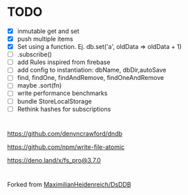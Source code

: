 

# TODO

- [x] inmutable get and set
- [x] push multiple items
- [x] Set using a function. Ej.  db.set('a', oldData => oldData + 1)
- [ ] .subscribe()
- [ ] add Rules inspired from firebase
- [ ] add config to instantiation:  dbName, dbDir,autoSave
- [ ] find, findOne, findAndRemove, findOneAndRemove
- [ ] maybe .sort(fn)
- [ ] write performance benchmarks
- [ ] bundle StoreLocalStorage
- [ ] Rethink hashes for subscriptions

#
https://github.com/denyncrawford/dndb

https://github.com/npm/write-file-atomic

https://deno.land/x/fs_pro@3.7.0
#
Forked from [MaximilianHeidenreich/DsDDB](https://github.com/MaximilianHeidenreich/DsDDB)